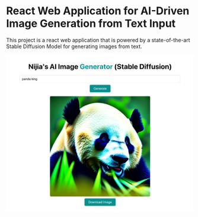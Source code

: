 #  React Web Application for AI-Driven Image Generation from Text Input

This project is a react web application that is powered by a state-of-the-art Stable Diffusion Model for generating images from text. 

![Alt text](panda.png "Example")
